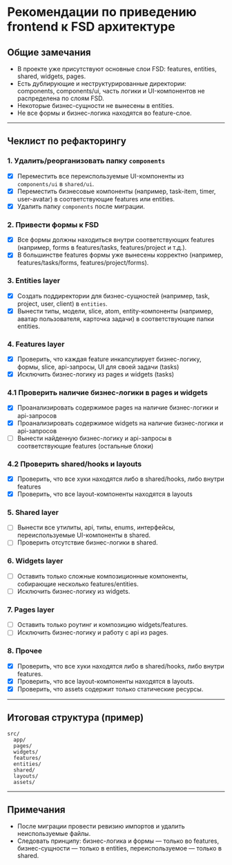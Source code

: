# Рекомендации по приведению frontend к FSD архитектуре

## Общие замечания
- В проекте уже присутствуют основные слои FSD: features, entities, shared, widgets, pages.
- Есть дублирующие и неструктурированные директории: components, components/ui, часть логики и UI-компонентов не распределена по слоям FSD.
- Некоторые бизнес-сущности не вынесены в entities.
- Не все формы и бизнес-логика находятся во feature-слое.

---

## Чеклист по рефакторингу

### 1. Удалить/реорганизовать папку `components`
- [x] Переместить все переиспользуемые UI-компоненты из `components/ui` в `shared/ui`.
- [x] Переместить бизнесовые компоненты (например, task-item, timer, user-avatar) в соответствующие features или entities.
- [x] Удалить папку `components` после миграции.

### 2. Привести формы к FSD
- [x] Все формы должны находиться внутри соответствующих features (например, forms в features/tasks, features/project и т.д.).
- [x] В большинстве features формы уже вынесены корректно (например, features/tasks/forms, features/project/forms).

### 3. Entities layer
- [x] Создать поддиректории для бизнес-сущностей (например, task, project, user, client) в `entities`.
- [x] Вынести типы, модели, slice, atom, entity-компоненты (например, аватар пользователя, карточка задачи) в соответствующие папки entities.

### 4. Features layer
- [x] Проверить, что каждая feature инкапсулирует бизнес-логику, формы, slice, api-запросы, UI для своей задачи (tasks)
- [x] Исключить бизнес-логику из pages и widgets (tasks)

### 4.1 Проверить наличие бизнес-логики в pages и widgets
- [x] Проанализировать содержимое pages на наличие бизнес-логики и api-запросов
- [x] Проанализировать содержимое widgets на наличие бизнес-логики и api-запросов
- [ ] Вынести найденную бизнес-логику и api-запросы в соответствующие features (остальные блоки)

### 4.2 Проверить shared/hooks и layouts
- [x] Проверить, что все хуки находятся либо в shared/hooks, либо внутри features
- [x] Проверить, что все layout-компоненты находятся в layouts

### 5. Shared layer
- [ ] Вынести все утилиты, api, типы, enums, интерфейсы, переиспользуемые UI-компоненты в shared.
- [ ] Проверить отсутствие бизнес-логики в shared.

### 6. Widgets layer
- [ ] Оставить только сложные композиционные компоненты, собирающие несколько features/entities.
- [ ] Исключить бизнес-логику из widgets.

### 7. Pages layer
- [ ] Оставить только роутинг и композицию widgets/features.
- [ ] Исключить бизнес-логику и работу с api из pages.

### 8. Прочее
- [x] Проверить, что все хуки находятся либо в shared/hooks, либо внутри features.
- [x] Проверить, что все layout-компоненты находятся в layouts.
- [x] Проверить, что assets содержит только статические ресурсы.

---

## Итоговая структура (пример)

```
src/
  app/
  pages/
  widgets/
  features/
  entities/
  shared/
  layouts/
  assets/
```

---

## Примечания
- После миграции провести ревизию импортов и удалить неиспользуемые файлы.
- Следовать принципу: бизнес-логика и формы — только во features, бизнес-сущности — только в entities, переиспользуемое — только в shared. 